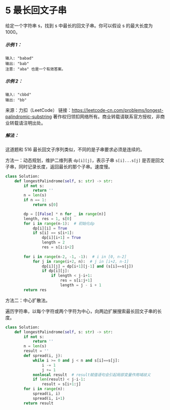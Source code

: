 # 5 最长回文子串

给定一个字符串 s，找到 s 中最长的回文子串。你可以假设 s 的最大长度为 1000。

##### 示例 1：

```
输入: "babad"
输出: "bab"
注意: "aba" 也是一个有效答案。
```

##### 示例 2：

```
输入: "cbbd"
输出: "bb"
```

来源：力扣（LeetCode）
链接：https://leetcode-cn.com/problems/longest-palindromic-substring
著作权归领扣网络所有。商业转载请联系官方授权，非商业转载请注明出处。

##### 解法：

这道题和 516 最长回文子序列类似，不同的是子串要求必须是连续的。



方法一：动态规划，维护二维列表 `dp[i][j]`，表示子串 `s[i]...s[j]` 是否是回文子串，同时记录长度，返回最长的那个子串。速度慢。

```python
class Solution:
    def longestPalindrome(self, s: str) -> str:
        if not s:
            return ''
        n = len(s)
        if n == 1:
            return s[0]

        dp = [[False] * n for _ in range(n)]
        length, res = 1, s[0]
        for i in range(n-1):  # 初始化dp
            dp[i][i] = True
            if s[i] == s[i+1]:
                dp[i][i+1] = True
                length = 2
                res = s[i:i+2]
        
        for i in range(n-2, -1, -1):  # i in [0, n-2]
            for j in range(i+2, n):  # j in [i+2, n-1]
                dp[i][j] = dp[i+1][j-1] and (s[i]==s[j])
                if dp[i][j]:
                    if length < j-i+1:
                        res = s[i:j+1]
                        length = j - i + 1
        return res
```

方法二：中心扩散法。

遍历字符串，以每个字符或两个字符为中心，向两边扩展搜索最长回文子串的长度。

```python
class Solution:
    def longestPalindrome(self, s: str) -> str:
        if not s:
            return ''
        n = len(s)
        result = ''
        def spread(i, j):
            while i >= 0 and j < n and s[i]==s[j]:
                i -= 1
                j += 1
            nonlocal result  # result赋值语句会引起局部变量作用域歧义
            if len(result) < j-i-1:
                result = s[i+1:j]
        for i in range(n):
            spread(i, i)
            spread(i, i+1)
        return result
```

